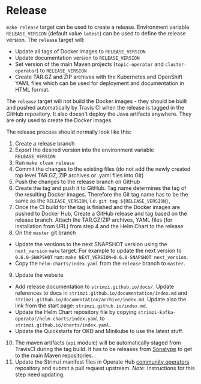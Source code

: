 # Release

`make release` target can be used to create a release. Environment variable `RELEASE_VERSION` (default value `latest`) can be used to define the release version. The `release` target will: 
* Update all tags of Docker images to `RELEASE_VERSION` 
* Update documentation version to `RELEASE_VERSION` 
* Set version of the main Maven projects (`topic-operator` and `cluster-operator`) to `RELEASE_VERSION` 
* Create TAR.GZ and ZIP archives with the Kubernetes and OpenShift YAML files which can be used for deployment and documentation in HTML format.
 
The `release` target will not build the Docker images - they should be built and pushed automatically by Travis CI when the release is tagged in the GitHub repository. It also doesn't deploy the Java artifacts anywhere. They are only used to create the Docker images.

The release process should normally look like this:
1. Create a release branch
2. Export the desired version into the environment variable `RELEASE_VERSION`
3. Run `make clean release`
4. Commit the changes to the existing files (do not add the newly created top level TAR.GZ, ZIP archives or .yaml files into Git)
5. Push the changes to the release branch on GitHub
6. Create the tag and push it to GitHub. Tag name determines the tag of the resulting Docker images. Therefore the Git tag name has to be the same as the `RELEASE_VERSION`, i.e. `git tag ${RELEASE_VERSION}`,
7. Once the CI build for the tag is finished and the Docker images are pushed to Docker Hub, Create a GitHub release and tag based on the release branch. Attach the TAR.GZ/ZIP archives, YAML files (for installation from URL) from step 4 and the Helm Chart to the release
8. On the `master` git branch
  * Update the versions to the next SNAPSHOT version using the `next_version` `make` target. For example to update the next version to `0.6.0-SNAPSHOT` run: `make NEXT_VERSION=0.6.0-SNAPSHOT next_version`.
  * Copy the `helm-charts/index.yaml` from the `release` branch to `master`.
9. Update the website
  * Add release documentation to `strimzi.github.io/docs/`. Update references to docs in `strimzi.github.io/documentation/index.md` and `strimzi.github.io/documentation/archive/index.md`. Update also the link from the start page: `strimzi.github.io/index.md`.
  * Update the Helm Chart repository file by copying `strimzi-kafka-operator/helm-charts/index.yaml` to `strimzi.github.io/charts/index.yaml`.
  * Update the Quickstarts for OKD and Minikube to use the latest stuff.
10. The maven artifacts (`api` module) will be automatically staged from TravisCI during the tag build. It has to be releases from [Sonatype](https://oss.sonatype.org/#stagingRepositories) to get to the main Maven repositories.
11. Update the Strimzi manifest files in Operate Hub [community operators](https://github.com/operator-framework/community-operators) repository and submit a pull request upstream. *Note*: Instructions for this step need updating.

